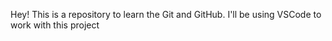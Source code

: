 Hey!
This is a repository to learn the Git and GitHub.
I'll be using VSCode to work with this project
